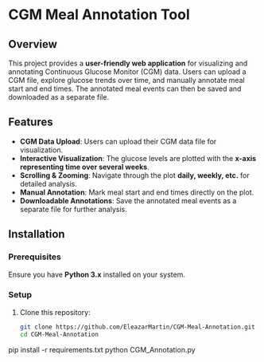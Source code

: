 # CGM Meal Annotation Tool  

## Overview  
This project provides a **user-friendly web application** for visualizing and annotating Continuous Glucose Monitor (CGM) data. Users can upload a CGM file, explore glucose trends over time, and manually annotate meal start and end times. The annotated meal events can then be saved and downloaded as a separate file.

## Features  
- **CGM Data Upload**: Users can upload their CGM data file for visualization.  
- **Interactive Visualization**: The glucose levels are plotted with the **x-axis representing time over several weeks**.  
- **Scrolling & Zooming**: Navigate through the plot **daily, weekly, etc.** for detailed analysis.  
- **Manual Annotation**: Mark meal start and end times directly on the plot.  
- **Downloadable Annotations**: Save the annotated meal events as a separate file for further analysis.  

## Installation  

### Prerequisites  
Ensure you have **Python 3.x** installed on your system.  

### Setup  
1. Clone this repository:  
   ```bash
   git clone https://github.com/EleazarMartin/CGM-Meal-Annotation.git
   cd CGM-Meal-Annotation
pip install -r requirements.txt
python CGM_Annotation.py
